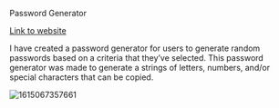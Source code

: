 Password Generator

[Link to website](https://dtm5169.github.io/PasswordGenerator/)

I have created a password generator for users to generate random passwords based on a criteria that they’ve selected. This password generator was made to generate a strings of letters, numbers, and/or special characters that can be copied. 

![1615067357661](https://user-images.githubusercontent.com/76463522/110222081-ba919380-7e9d-11eb-90ec-406ce56b491a.png)

